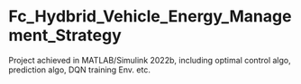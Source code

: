 # Fc_Hydbrid_Vehicle_Energy_Management_Strategy
Project achieved in MATLAB/Simulink 2022b, including optimal control algo, prediction algo, DQN training Env. etc.
